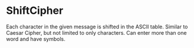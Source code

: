 # ShiftCipher
Each character in the given message is shifted in the ASCII table.
Similar to Caesar Cipher, but not limited to only characters.
Can enter more than one word and have symbols.
